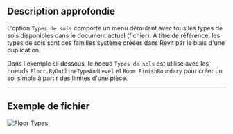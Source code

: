 ## Description approfondie
L'option `Types de sols` comporte un menu déroulant avec tous les types de sols disponibles dans le document actuel (fichier). A titre de référence, les types de sols sont des familles système créées dans Revit par le biais d'une duplication.

Dans l'exemple ci-dessous, le noeud `Types de sols` est utilisé avec les noeuds `Floor.ByOutlineTypeAndLevel` et `Room.FinishBoundary` pour créer un sol simple à partir des limites d'une pièce.
___
## Exemple de fichier

![Floor Types](./DSRevitNodesUI.FloorTypes_img.jpg)
